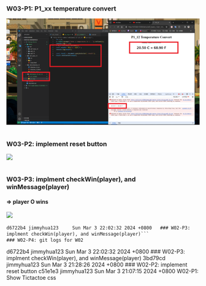 ### W03-P1: P1_xx temperature convert
 
![](w03-p1.png)

```

```
### W03-P2: implement reset button
 
![](w03-p2.png)

```

```
### W03-P3: implment checkWin(player), and winMessage(player)
 
#### => player O wins
 
![](w03-p3-1.png)
 



```
d6722b4 jimmyhua123     Sun Mar 3 22:02:32 2024 +0800   ### W02-P3: implment checkWin(player), and winMessage(player)```
### W02-P4: git logs for W02

```
d6722b4 jimmyhua123     Sun Mar 3 22:02:32 2024 +0800   ### W02-P3: implment checkWin(player), and winMessage(player)
3bd79cd jimmyhua123     Sun Mar 3 21:28:26 2024 +0800   ### W02-P2: implement reset button
c51e1e3 jimmyhua123     Sun Mar 3 21:07:15 2024 +0800   W02-P1: Show Tictactoe css
```
